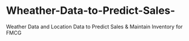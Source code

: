 # Wheather-Data-to-Predict-Sales-
Weather Data and Location Data to Predict Sales &amp; Maintain Inventory for FMCG 

